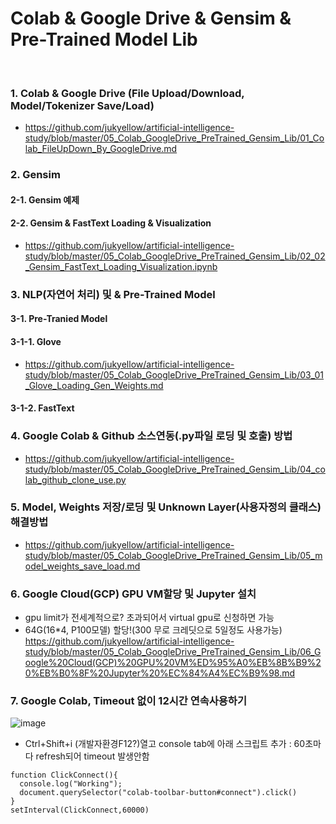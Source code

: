 # Colab & Google Drive & Gensim & Pre-Trained Model Lib
<br>

### 1. Colab & Google Drive (File Upload/Download, Model/Tokenizer Save/Load)
- https://github.com/jukyellow/artificial-intelligence-study/blob/master/05_Colab_GoogleDrive_PreTrained_Gensim_Lib/01_Colab_FileUpDown_By_GoogleDrive.md

### 2. Gensim

#### 2-1. Gensim 예제

#### 2-2. Gensim & FastText Loading & Visualization
- https://github.com/jukyellow/artificial-intelligence-study/blob/master/05_Colab_GoogleDrive_PreTrained_Gensim_Lib/02_02_Gensim_FastText_Loading_Visualization.ipynb

### 3. NLP(자연어 처리) 및 & Pre-Trained Model

#### 3-1. Pre-Tranied Model

#### 3-1-1. Glove
- https://github.com/jukyellow/artificial-intelligence-study/blob/master/05_Colab_GoogleDrive_PreTrained_Gensim_Lib/03_01_Glove_Loading_Gen_Weights.md

#### 3-1-2. FastText  


### 4. Google Colab & Github 소스연동(.py파일 로딩 및 호출) 방법
- https://github.com/jukyellow/artificial-intelligence-study/blob/master/05_Colab_GoogleDrive_PreTrained_Gensim_Lib/04_colab_github_clone_use.py  


### 5. Model, Weights 저장/로딩 및 Unknown Layer(사용자정의 클래스) 해결방법
- https://github.com/jukyellow/artificial-intelligence-study/blob/master/05_Colab_GoogleDrive_PreTrained_Gensim_Lib/05_model_weights_save_load.md
  

### 6. Google Cloud(GCP) GPU VM할당 및 Jupyter 설치
- gpu limit가 전세계적으로? 초과되어서 virtual gpu로 신청하면 가능  
- 64G(16*4, P100모델) 할당!(300 무로 크레딧으로 5일정도 사용가능)  
https://github.com/jukyellow/artificial-intelligence-study/blob/master/05_Colab_GoogleDrive_PreTrained_Gensim_Lib/06_Google%20Cloud(GCP)%20GPU%20VM%ED%95%A0%EB%8B%B9%20%EB%B0%8F%20Jupyter%20%EC%84%A4%EC%B9%98.md 

### 7. Google Colab, Timeout 없이 12시간 연속사용하기
![image](https://user-images.githubusercontent.com/45334819/71640035-1e329680-2cc6-11ea-8ed7-507c197cde71.png)
- Ctrl+Shift+i (개발자환경F12?)열고 console tab에 아래 스크립트 추가 : 60초마다 refresh되어 timeout 발생안함  
```
function ClickConnect(){
  console.log("Working"); 
  document.querySelector("colab-toolbar-button#connect").click() 
}
setInterval(ClickConnect,60000)
```


